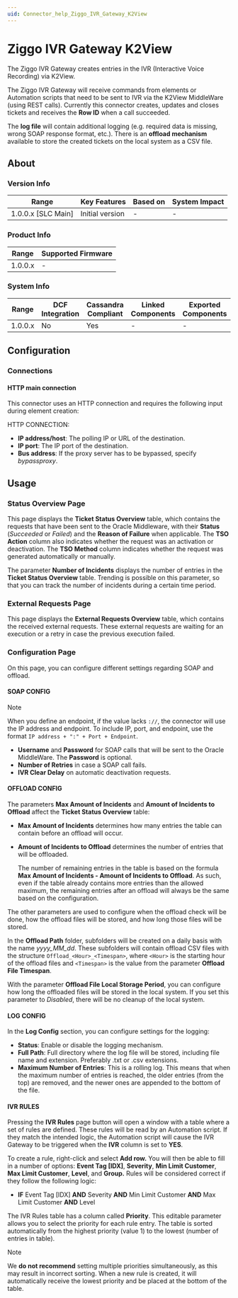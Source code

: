 ```yaml
---
uid: Connector_help_Ziggo_IVR_Gateway_K2View
---
```


# Ziggo IVR Gateway K2View

The Ziggo IVR Gateway creates entries in the IVR (Interactive Voice Recording) via K2View.

The Ziggo IVR Gateway will receive commands from elements or Automation scripts that need to be sent to IVR via the K2View MiddleWare (using REST calls). Currently this connector creates, updates and closes tickets and receives the **Row ID** when a call succeeded.

The **log file** will contain additional logging (e.g. required data is missing, wrong SOAP response format, etc.). There is an **offload mechanism** available to store the created tickets on the local system as a CSV file.

## About

### Version Info

| Range                | Key Features     | Based on     | System Impact     |
|----------------------|------------------|--------------|-------------------|
| 1.0.0.x [SLC Main]   | Initial version  | -            | -                 |

### Product Info

| Range     | Supported Firmware     |
|-----------|------------------------|
| 1.0.0.x   | -                      |

### System Info

| Range     | DCF Integration     | Cassandra Compliant     | Linked Components     | Exported Components     |
|-----------|---------------------|-------------------------|-----------------------|-------------------------|
| 1.0.0.x   | No                  | Yes                     | -                     | -                       |

## Configuration

### Connections

#### HTTP main connection

This connector uses an HTTP connection and requires the following input during element creation:

HTTP CONNECTION:

- **IP address/host**: The polling IP or URL of the destination.
- **IP port**: The IP port of the destination.
- **Bus address**: If the proxy server has to be bypassed, specify *bypassproxy*.

## Usage

### Status Overview Page

This page displays the **Ticket Status Overview** table, which contains the requests that have been sent to the Oracle Middleware, with their **Status** (*Succeeded* or *Failed*) and the **Reason of Failure** when applicable. The **TSO Action** column also indicates whether the request was an activation or deactivation. The **TSO Method** column indicates whether the request was generated automatically or manually.

The parameter **Number of Incidents** displays the number of entries in the **Ticket Status Overview** table. Trending is possible on this parameter, so that you can track the number of incidents during a certain time period.

### External Requests Page

This page displays the **External Requests Overview** table, which contains the received external requests. These external requests are waiting for an execution or a retry in case the previous execution failed.

### Configuration Page

On this page, you can configure different settings regarding SOAP and offload.

#### SOAP CONFIG

> [!NOTE]
> When you define an endpoint, if the value lacks `://`, the connector will use the IP address and endpoint. To include IP, port, and endpoint, use the format `IP address + ":" + Port + Endpoint`.

- **Username** and **Password** for SOAP calls that will be sent to the Oracle MiddleWare. The **Password** is optional.
- **Number of Retries** in case a SOAP call fails.
- **IVR Clear Delay** on automatic deactivation requests.

#### OFFLOAD CONFIG

The parameters **Max Amount of Incidents** and **Amount of Incidents to Offload** affect the **Ticket Status Overview** table:

- **Max Amount of Incidents** determines how many entries the table can contain before an offload will occur.
- **Amount of Incidents to Offload** determines the number of entries that will be offloaded.

  The number of remaining entries in the table is based on the formula **Max Amount of Incidents - Amount of Incidents to Offload**. As such, even if the table already contains more entries than the allowed maximum, the remaining entries after an offload will always be the same based on the configuration.

The other parameters are used to configure when the offload check will be done, how the offload files will be stored, and how long those files will be stored.

In the **Offload Path** folder, subfolders will be created on a daily basis with the name *yyyy_MM_dd*. These subfolders will contain offload CSV files with the structure `Offload_<Hour>_<Timespan>`, where `<Hour>` is the starting hour of the offload files and `<Timespan>` is the value from the parameter **Offload File Timespan**.

With the parameter **Offload File Local Storage Period**, you can configure how long the offloaded files will be stored in the local system. If you set this parameter to *Disabled*, there will be no cleanup of the local system.

#### LOG CONFIG

In the **Log Config** section, you can configure settings for the logging:

- **Status**: Enable or disable the logging mechanism.
- **Full Path**: Full directory where the log file will be stored, including file name and extension. Preferably .txt or .csv extensions.
- **Maximum Number of Entries**: This is a rolling log. This means that when the maximum number of entries is reached, the older entries (from the top) are removed, and the newer ones are appended to the bottom of the file.

#### IVR RULES

Pressing the **IVR Rules** page button will open a window with a table where a set of rules are defined. These rules will be read by an Automation script. If they match the intended logic, the Automation script will cause the IVR Gateway to be triggered when the **IVR** column is set to **YES**.

To create a rule, right-click and select **Add row.** You will then be able to fill in a number of options: **Event Tag \[IDX\]**, **Severity**, **Min Limit Customer**, **Max Limit Customer**, **Level**, and **Group.** Rules will be considered correct if they follow the following logic:

- **IF** Event Tag [IDX] **AND** Severity **AND** Min Limit Customer **AND** Max Limit Customer **AND** Level

The IVR Rules table has a column called **Priority**. This editable parameter allows you to select the priority for each rule entry. The table is sorted automatically from the highest priority (value 1) to the lowest (number of entries in table).

> [!NOTE]
> We **do not recommend** setting multiple priorities simultaneously, as this may result in incorrect sorting. When a new rule is created, it will automatically receive the lowest priority and be placed at the bottom of the table.
